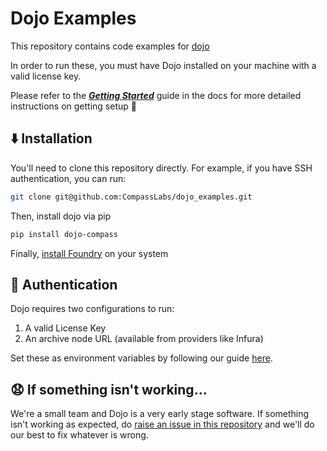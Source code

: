 
# Dojo Examples

This repository contains code examples for [dojo](https://www.compasslabs.ai#dojo)

In order to run these, you must have Dojo installed on your machine with a valid license key.

Please refer to the [**_Getting Started_**](https://www.compasslabs.ai/docs/getting-started) guide in the docs for more detailed instructions on getting setup 🙂

## ⬇️ Installation

You'll need to clone this repository directly. For example, if you have SSH authentication, you can run:

```bash
git clone git@github.com:CompassLabs/dojo_examples.git
```

Then, install dojo via pip

```bash
pip install dojo-compass
```

Finally, [install Foundry](https://book.getfoundry.sh/getting-started/installation) on your system

## 📄 Authentication

Dojo requires two configurations to run:
1. A valid License Key
2. An archive node URL (available from providers like Infura)

Set these as environment variables by following our guide [here](https://www.compasslabs.ai/docs/getting-started#3-setup-configuration).

## 😧 If something isn't working...

We're a small team and Dojo is a very early stage software. If something isn't working as expected, do [raise an issue in this repository](https://github.com/CompassLabs/dojo_examples/issues) and we'll do our best to fix whatever is wrong.
